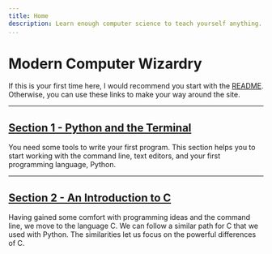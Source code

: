 ```yaml
---
title: Home
description: Learn enough computer science to teach yourself anything.
...
```


# Modern Computer Wizardry

If this is your first time here, I would recommend you start with the
[README](README.html). Otherwise, you can use these links to make your way
around the site.

<hr>

## [Section 1 - Python and the Terminal](Section1/index.html)

You need some tools to write your first program. This section helps you to start
working with the command line, text editors, and your first programming
language, Python.

<hr>

## [Section 2 - An Introduction to C](Section2/index.html)

Having gained some comfort with programming ideas and the command line, we move
to the language C. We can follow a similar path for C that we used with Python.
The similarities let us focus on the powerful differences of C.

